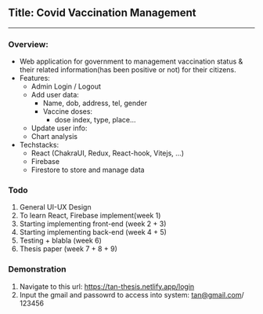## Title: Covid Vaccination Management

---

### Overview:

-   Web application for government to management vaccination status & their
    related information(has been positive or not) for their citizens.
-   Features:
    -   Admin Login / Logout
    -   Add user data:
        -   Name, dob, address, tel, gender
        -   Vaccine doses:
            -   dose index, type, place...
    -   Update user info:
    -   Chart analysis
-   Techstacks:
    -   React (ChakraUI, Redux, React-hook, Vitejs, ...)
    -   Firebase
    -   Firestore to store and manage data

### Todo

1. General UI-UX Design
2. To learn React, Firebase implement(week 1)
3. Starting implementing front-end (week 2 + 3)
4. Starting implementing back-end (week 4 + 5)
5. Testing + blabla (week 6)
6. Thesis paper (week 7 + 8 + 9)

### Demonstration
1. Navigate to this url: https://tan-thesis.netlify.app/login
2. Input the gmail and passowrd to access into system: tan@gmail.com/ 123456


